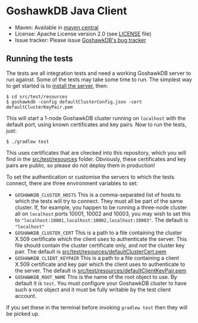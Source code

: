# GoshawkDB Java Client

* Maven: Available in [maven central](https://search.maven.org/#search%7Cga%7C1%7Cg%3A%22io.goshawkdb%22)
* License: Apache License version 2.0 (see [LICENSE](LICENSE) file)
* Issue tracker: Please issue [GoshawkDB's bug tracker](https://bugs.goshawkdb.io/)

## Running the tests

The tests are all integration tests and need a working GoshawkDB
server to run against. Some of the tests may take some time to
run. The simplest way to get started is to
[install the server](https://goshawkdb.io/starting.html), then:


    $ cd src/test/resources
    $ goshawkdb -config defaultClusterConfig.json -cert defaultClusterKeyPair.pem


This will start a 1-node GoshawkDB cluster running on `localhost` with
the default port, using known certificates and key pairs. Now to run
the tests, just:


    $ ./gradlew test


This uses certificates that are checked into this repository, which
you will find in the [src/test/resources](src/test/resources)
folder. Obviously, these certificates and key pairs are public, so
please do not deploy them in production!

To set the authentication or customise the servers to which the tests
connect, there are three environment variables to set:

* `GOSHAWKDB_CLUSTER_HOSTS` This is a comma-separated list of hosts to
  which the tests will try to connect. They must all be part of the
  same cluster. If, for example, you happen to be running a three-node
  cluster all on `localhost` ports 10001, 10002 and 10003, you may
  wish to set this to
  `"localhost:10001,localhost:10002,localhost:10003"`. The default is
  `"localhost"`
* `GOSHAWKDB_CLUSTER_CERT` This is a path to a file containing
  the cluster X.509 certificate which the client uses to authenticate
  the server. This file should contain the cluster certificate only,
  and *not* the cluster key pair. The default is
  [src/test/resources/defaultClusterCert.pem](src/test/resources/defaultClusterCert.pem)
* `GOSHAWKDB_CLIENT_KEYPAIR` This is a path to a file
  containing a client X.509 certificate and key pair which the client
  uses to authenticate to the server. The default is
  [src/test/resources/defaultClientKeyPair.pem](src/test/resources/defaultClientKeyPair.pem)
* `GOSHAWKDB_ROOT_NAME` This is the name of the root object to use.
  By default it is `test`. You must configure your GoshawkDB cluster to
  have such a root object and it must be fully writable by the test
  client account.

If you set these in the terminal before invoking `gradlew test` then
they will be picked up.
